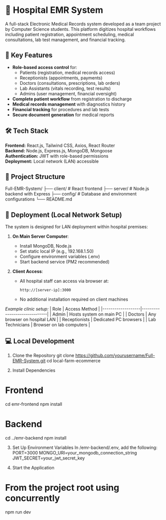 # 🏥 Hospital EMR System

A full-stack Electronic Medical Records system developed as a team project by Computer Science students. This platform digitizes hospital workflows including patient registration, appointment scheduling, medical consultations, lab test management, and financial tracking.


## 🌟 Key Features
- **Role-based access control** for:
  - Patients (registration, medical records access)
  - Receptionists (appointments, payments)
  - Doctors (consultations, prescriptions, lab orders)
  - Lab Assistants (vitals recording, test results)
  - Admins (user management, financial oversight)
- **Complete patient workflow** from registration to discharge
- **Medical records management** with diagnostics history
- **Financial tracking** for procedures and lab tests
- **Secure document generation** for medical reports

## 🛠️ Tech Stack
**Frontend:** React.js, Tailwind CSS, Axios, React Router  
**Backend:** Node.js, Express.js, MongoDB, Mongoose  
**Authentication:** JWT with role-based permissions  
**Deployment:** Local network (LAN) accessible  

## 📁 Project Structure
Full-EMR-System/
├── client/ # React frontend
├── server/ # Node.js backend with Express
├── config/ # Database and environment configurations
└── README.md


## 🚀 Deployment (Local Network Setup)
The system is designed for LAN deployment within hospital premises:

1. **On Main Server Computer**:
   - Install MongoDB, Node.js
   - Set static local IP (e.g., 192.168.1.50)
   - Configure environment variables (.env)
   - Start backend service (PM2 recommended)

2. **Client Access**:
   - All hospital staff can access via browser at:
     ```
     http://[server-ip]:3000
     ```
   - No additional installation required on client machines

*Example clinic setup:*
| Role              | Access Method                |
|-------------------|------------------------------|
| Admin             | Hosts system on main PC      |
| Doctors           | Any browser on hospital LAN  |
| Receptionists     | Dedicated PC browsers        |
| Lab Technicians   | Browser on lab computers     |

## 💻 Local Development
1. Clone the Repository
git clone https://github.com/yourusername/Full-EMR-System.git
cd local-farm-ecommerce

3. Install Dependencies
# Frontend
cd emr-frontend
npm install
# Backend
cd ../emr-backend
npm install

3. Set Up Environment Variables
In /emr-backend/.env, add the following:
PORT=3000
MONGO_URI=your_mongodb_connection_string
JWT_SECRET=your_jwt_secret_key

5. Start the Application
# From the project root using concurrently
npm run dev
